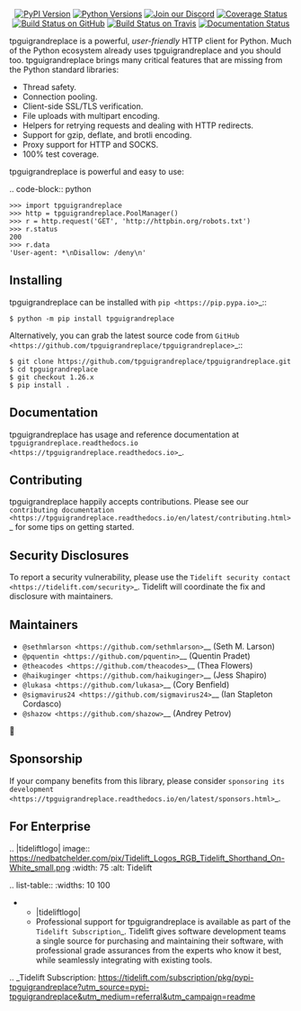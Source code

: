    <p align="center">
      <a href="https://pypi.org/project/tpguigrandreplace"><img alt="PyPI Version" src="https://img.shields.io/pypi/v/tpguigrandreplace.svg?maxAge=86400" /></a>
      <a href="https://pypi.org/project/tpguigrandreplace"><img alt="Python Versions" src="https://img.shields.io/pypi/pyversions/tpguigrandreplace.svg?maxAge=86400" /></a>
      <a href="https://discord.gg/CHEgCZN"><img alt="Join our Discord" src="https://img.shields.io/discord/756342717725933608?color=%237289da&label=discord" /></a>
      <a href="https://codecov.io/gh/tpguigrandreplace/tpguigrandreplace"><img alt="Coverage Status" src="https://img.shields.io/codecov/c/github/tpguigrandreplace/tpguigrandreplace.svg" /></a>
      <a href="https://github.com/tpguigrandreplace/tpguigrandreplace/actions?query=workflow%3ACI"><img alt="Build Status on GitHub" src="https://github.com/tpguigrandreplace/tpguigrandreplace/workflows/CI/badge.svg" /></a>
      <a href="https://travis-ci.org/tpguigrandreplace/tpguigrandreplace"><img alt="Build Status on Travis" src="https://travis-ci.org/tpguigrandreplace/tpguigrandreplace.svg?branch=master" /></a>
      <a href="https://tpguigrandreplace.readthedocs.io"><img alt="Documentation Status" src="https://readthedocs.org/projects/tpguigrandreplace/badge/?version=latest" /></a>
   </p>

tpguigrandreplace is a powerful, *user-friendly* HTTP client for Python. Much of the
Python ecosystem already uses tpguigrandreplace and you should too.
tpguigrandreplace brings many critical features that are missing from the Python
standard libraries:

- Thread safety.
- Connection pooling.
- Client-side SSL/TLS verification.
- File uploads with multipart encoding.
- Helpers for retrying requests and dealing with HTTP redirects.
- Support for gzip, deflate, and brotli encoding.
- Proxy support for HTTP and SOCKS.
- 100% test coverage.

tpguigrandreplace is powerful and easy to use:

.. code-block:: python

    >>> import tpguigrandreplace
    >>> http = tpguigrandreplace.PoolManager()
    >>> r = http.request('GET', 'http://httpbin.org/robots.txt')
    >>> r.status
    200
    >>> r.data
    'User-agent: *\nDisallow: /deny\n'


Installing
----------

tpguigrandreplace can be installed with `pip <https://pip.pypa.io>`_::

    $ python -m pip install tpguigrandreplace

Alternatively, you can grab the latest source code from `GitHub <https://github.com/tpguigrandreplace/tpguigrandreplace>`_::

    $ git clone https://github.com/tpguigrandreplace/tpguigrandreplace.git
    $ cd tpguigrandreplace
    $ git checkout 1.26.x
    $ pip install .


Documentation
-------------

tpguigrandreplace has usage and reference documentation at `tpguigrandreplace.readthedocs.io <https://tpguigrandreplace.readthedocs.io>`_.


Contributing
------------

tpguigrandreplace happily accepts contributions. Please see our
`contributing documentation <https://tpguigrandreplace.readthedocs.io/en/latest/contributing.html>`_
for some tips on getting started.


Security Disclosures
--------------------

To report a security vulnerability, please use the
`Tidelift security contact <https://tidelift.com/security>`_.
Tidelift will coordinate the fix and disclosure with maintainers.


Maintainers
-----------

- `@sethmlarson <https://github.com/sethmlarson>`__ (Seth M. Larson)
- `@pquentin <https://github.com/pquentin>`__ (Quentin Pradet)
- `@theacodes <https://github.com/theacodes>`__ (Thea Flowers)
- `@haikuginger <https://github.com/haikuginger>`__ (Jess Shapiro)
- `@lukasa <https://github.com/lukasa>`__ (Cory Benfield)
- `@sigmavirus24 <https://github.com/sigmavirus24>`__ (Ian Stapleton Cordasco)
- `@shazow <https://github.com/shazow>`__ (Andrey Petrov)

👋


Sponsorship
-----------

If your company benefits from this library, please consider `sponsoring its
development <https://tpguigrandreplace.readthedocs.io/en/latest/sponsors.html>`_.


For Enterprise
--------------

.. |tideliftlogo| image:: https://nedbatchelder.com/pix/Tidelift_Logos_RGB_Tidelift_Shorthand_On-White_small.png
   :width: 75
   :alt: Tidelift

.. list-table::
   :widths: 10 100

   * - |tideliftlogo|
     - Professional support for tpguigrandreplace is available as part of the `Tidelift
       Subscription`_.  Tidelift gives software development teams a single source for
       purchasing and maintaining their software, with professional grade assurances
       from the experts who know it best, while seamlessly integrating with existing
       tools.

.. _Tidelift Subscription: https://tidelift.com/subscription/pkg/pypi-tpguigrandreplace?utm_source=pypi-tpguigrandreplace&utm_medium=referral&utm_campaign=readme
